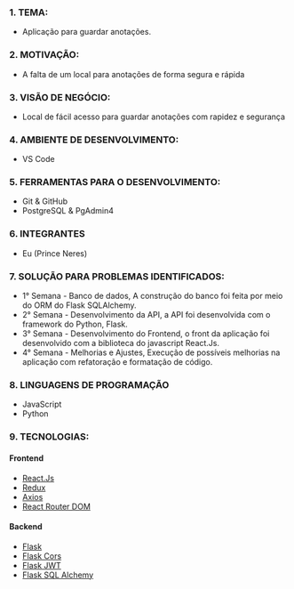 ### 1. TEMA:
* Aplicação para guardar anotações.

### 2. MOTIVAÇÃO:
* A falta de um local para anotações de forma segura e rápida

### 3. VISÃO DE NEGÓCIO:
* Local de fácil acesso para guardar anotações com rapidez  e segurança

### 4. AMBIENTE DE DESENVOLVIMENTO:
* VS Code

### 5. FERRAMENTAS PARA O DESENVOLVIMENTO:
* Git & GitHub
* PostgreSQL & PgAdmin4

### 6. INTEGRANTES
* Eu (Prince Neres)

### 7. SOLUÇÃO PARA PROBLEMAS IDENTIFICADOS:
* 1° Semana - Banco de dados, A construção do banco foi feita por meio do ORM do Flask SQLAlchemy.
* 2° Semana - Desenvolvimento da API, a API foi desenvolvida com o framework do Python, Flask.
* 3° Semana - Desenvolvimento do Frontend, o front da aplicação foi desenvolvido com a biblioteca do javascript React.Js.
* 4° Semana - Melhorias e Ajustes, Execução de possíveis melhorias na aplicação com refatoração e formatação de código. 

### 8. LINGUAGENS DE PROGRAMAÇÃO 
* JavaScript
* Python

### 9. TECNOLOGIAS:
#### Frontend
* [React.Js](https://pt-br.reactjs.org/)
* [Redux](https://redux.js.org/)
* [Axios](https://axios-http.com/ptbr/docs/intro)
* [React Router DOM](https://v5.reactrouter.com/)

#### Backend
* [Flask](https://flask.palletsprojects.com/en/2.1.x/)
* [Flask Cors](https://flask-cors.readthedocs.io/en/latest/)
* [Flask JWT](https://flask-jwt-extended.readthedocs.io/en/stable/)
* [Flask SQL Alchemy](https://flask-sqlalchemy.palletsprojects.com/en/2.x/)
